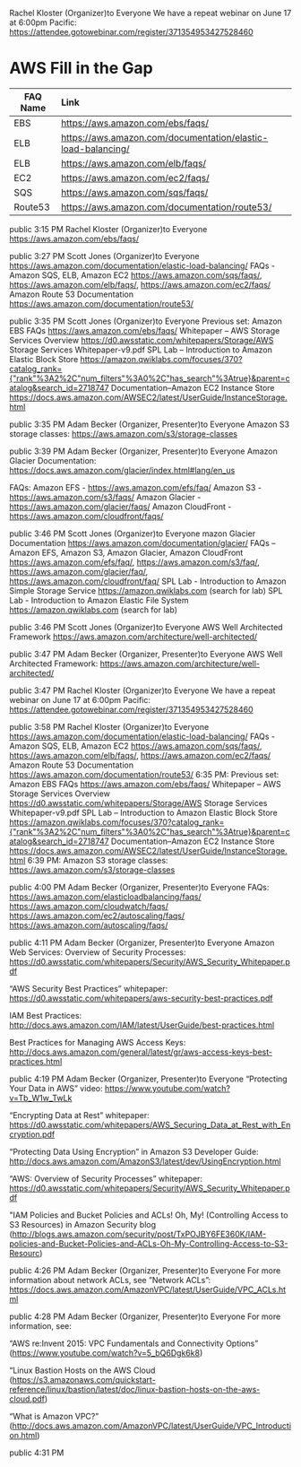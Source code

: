 Rachel Kloster (Organizer)to Everyone
We have a repeat webinar on June 17 at 6:00pm Pacific: https://attendee.gotowebinar.com/register/371354953427528460

# AWS Fill in the Gap

| FAQ Name   |      Link      |  
|----------|:-------------|
| EBS |https://aws.amazon.com/ebs/faqs/ | 
| ELB |https://aws.amazon.com/documentation/elastic-load-balancing/  |   
| ELB |https://aws.amazon.com/elb/faqs/ |  
| EC2 |https://aws.amazon.com/ec2/faqs/ |  
| SQS |https://aws.amazon.com/sqs/faqs/ |   
| Route53 |https://aws.amazon.com/documentation/route53/ |   



public 3:15 PM
Rachel Kloster (Organizer)to Everyone
https://aws.amazon.com/ebs/faqs/

public 3:27 PM
Scott Jones (Organizer)to Everyone
https://aws.amazon.com/documentation/elastic-load-balancing/ FAQs - Amazon SQS, ELB, Amazon EC2 https://aws.amazon.com/sqs/faqs/, https://aws.amazon.com/elb/faqs/, https://aws.amazon.com/ec2/faqs/ Amazon Route 53 Documentation https://aws.amazon.com/documentation/route53/

public 3:35 PM
Scott Jones (Organizer)to Everyone
Previous set: Amazon EBS FAQs https://aws.amazon.com/ebs/faqs/ Whitepaper – AWS Storage Services Overview https://d0.awsstatic.com/whitepapers/Storage/AWS Storage Services Whitepaper-v9.pdf SPL Lab – Introduction to Amazon Elastic Block Store https://amazon.qwiklabs.com/focuses/370?catalog_rank={"rank"%3A2%2C"num_filters"%3A0%2C"has_search"%3Atrue}&parent=catalog&search_id=2718747 Documentation–Amazon EC2 Instance Store https://docs.aws.amazon.com/AWSEC2/latest/UserGuide/InstanceStorage.html

public 3:35 PM
Adam Becker (Organizer, Presenter)to Everyone
Amazon S3 storage classes: https://aws.amazon.com/s3/storage-classes

public 3:39 PM
Adam Becker (Organizer, Presenter)to Everyone
Amazon Glacier Documentation: https://docs.aws.amazon.com/glacier/index.html#lang/en_us

FAQs: Amazon EFS - https://aws.amazon.com/efs/faq/ Amazon S3 - https://aws.amazon.com/s3/faqs/ Amazon Glacier - https://aws.amazon.com/glacier/faqs/ Amazon CloudFront - https://aws.amazon.com/cloudfront/faqs/

public 3:46 PM
Scott Jones (Organizer)to Everyone
mazon Glacier Documentation https://aws.amazon.com/documentation/glacier/ FAQs – Amazon EFS, Amazon S3, Amazon Glacier, Amazon CloudFront https://aws.amazon.com/efs/faq/, https://aws.amazon.com/s3/faq/, https://aws.amazon.com/glacier/faq/, https://aws.amazon.com/cloudfront/faq/ SPL Lab - Introduction to Amazon Simple Storage Service https://amazon.qwiklabs.com (search for lab) SPL Lab - Introduction to Amazon Elastic File System https://amazon.qwiklabs.com (search for lab)

public 3:46 PM
Scott Jones (Organizer)to Everyone
AWS Well Architected Framework https://aws.amazon.com/architecture/well-architected/

public 3:47 PM
Adam Becker (Organizer, Presenter)to Everyone
AWS Well Architected Framework: https://aws.amazon.com/architecture/well-architected/

public 3:47 PM
Rachel Kloster (Organizer)to Everyone
We have a repeat webinar on June 17 at 6:00pm Pacific: https://attendee.gotowebinar.com/register/371354953427528460

public 3:58 PM
Rachel Kloster (Organizer)to Everyone
https://aws.amazon.com/documentation/elastic-load-balancing/ FAQs - Amazon SQS, ELB, Amazon EC2 https://aws.amazon.com/sqs/faqs/, https://aws.amazon.com/elb/faqs/, https://aws.amazon.com/ec2/faqs/ Amazon Route 53 Documentation https://aws.amazon.com/documentation/route53/ 6:35 PM: Previous set: Amazon EBS FAQs https://aws.amazon.com/ebs/faqs/ Whitepaper – AWS Storage Services Overview https://d0.awsstatic.com/whitepapers/Storage/AWS Storage Services Whitepaper-v9.pdf SPL Lab – Introduction to Amazon Elastic Block Store https://amazon.qwiklabs.com/focuses/370?catalog_rank={"rank"%3A2%2C"num_filters"%3A0%2C"has_search"%3Atrue}&parent=catalog&search_id=2718747 Documentation–Amazon EC2 Instance Store https://docs.aws.amazon.com/AWSEC2/latest/UserGuide/InstanceStorage.html 6:39 PM: Amazon S3 storage classes: https://aws.amazon.com/s3/storage-classes

public 4:00 PM
Adam Becker (Organizer, Presenter)to Everyone
FAQs: https://aws.amazon.com/elasticloadbalancing/faqs/ https://aws.amazon.com/cloudwatch/faqs/ https://aws.amazon.com/ec2/autoscaling/faqs/ https://aws.amazon.com/autoscaling/faqs/

public 4:11 PM
Adam Becker (Organizer, Presenter)to Everyone
Amazon Web Services: Overview of Security Processes: https://d0.awsstatic.com/whitepapers/Security/AWS_Security_Whitepaper.pdf

“AWS Security Best Practices” whitepaper: https://d0.awsstatic.com/whitepapers/aws-security-best-practices.pdf

IAM Best Practices: http://docs.aws.amazon.com/IAM/latest/UserGuide/best-practices.html

Best Practices for Managing AWS Access Keys: http://docs.aws.amazon.com/general/latest/gr/aws-access-keys-best-practices.html

public 4:19 PM
Adam Becker (Organizer, Presenter)to Everyone
“Protecting Your Data in AWS” video: https://www.youtube.com/watch?v=Tb_W1w_TwLk

“Encrypting Data at Rest” whitepaper: https://d0.awsstatic.com/whitepapers/AWS_Securing_Data_at_Rest_with_Encryption.pdf

“Protecting Data Using Encryption” in Amazon S3 Developer Guide: http://docs.aws.amazon.com/AmazonS3/latest/dev/UsingEncryption.html

“AWS: Overview of Security Processes” whitepaper: https://d0.awsstatic.com/whitepapers/Security/AWS_Security_Whitepaper.pdf

"IAM Policies and Bucket Policies and ACLs! Oh, My! (Controlling Access to S3 Resources) in Amazon Security blog (http://blogs.aws.amazon.com/security/post/TxPOJBY6FE360K/IAM-policies-and-Bucket-Policies-and-ACLs-Oh-My-Controlling-Access-to-S3-Resourc)

public 4:26 PM
Adam Becker (Organizer, Presenter)to Everyone
For more information about network ACLs, see ”Network ACLs”: https://docs.aws.amazon.com/AmazonVPC/latest/UserGuide/VPC_ACLs.html

public 4:28 PM
Adam Becker (Organizer, Presenter)to Everyone
For more information, see:

“AWS re:Invent 2015: VPC Fundamentals and Connectivity Options” (https://www.youtube.com/watch?v=5_bQ6Dgk6k8)

“Linux Bastion Hosts on the AWS Cloud (https://s3.amazonaws.com/quickstart-reference/linux/bastion/latest/doc/linux-bastion-hosts-on-the-aws-cloud.pdf)

“What is Amazon VPC?” (http://docs.aws.amazon.com/AmazonVPC/latest/UserGuide/VPC_Introduction.html)

public 4:31 PM
